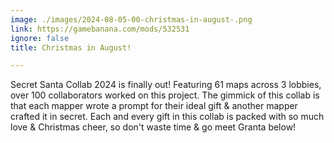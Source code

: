 ```yaml
---
image: ./images/2024-08-05-00-christmas-in-august-.png
link: https://gamebanana.com/mods/532531
ignore: false
title: Christmas in August!

---
```


Secret Santa Collab 2024 is finally out! Featuring 61 maps across 3 lobbies, over 100 collaborators worked on this project. The gimmick of this collab is that each mapper wrote a prompt for their ideal gift & another mapper crafted it in secret. Each and every gift in this collab is packed with so much love & Christmas cheer, so don't waste time & go meet Granta below!